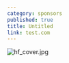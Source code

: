 ```yaml
---
category: sponsors
published: true
title: Untitled
link: test.com
---
```


![hf_cover.jpg]({{site.baseurl}}/media/hf_cover.jpg)
